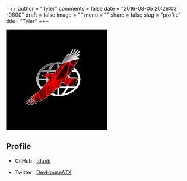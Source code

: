 +++
author = "Tyler"
comments = false
date = "2016-03-05 20:26:03 -0600"
draft = false
image = ""
menu = ""
share = false
slug = "profile"
title= "Tyler"
+++

<img src="https://raw.githubusercontent.com/mba-hack/images/master/phoenix/phoenix_world.png" height="272" width="272" alt="syui">

## Profile

- GitHub : [tdubb](https://github.com/tdubb)

- Twitter : [DevHouseATX](https://twitter.com/devhouseatx)

<!-- - Blog : [MBA-HACK2](https://syui.github.io/) -->
